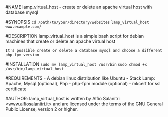 #NAME
	lamp_virtual_host - create or delete an apache virtual host with database mysql

#SYNOPSIS
	`cd /path/to/your/directory/websites`
	`lamp_virtual_host www.example.com/`

#DESCRIPTION
	lamp_virtual_host is a simple bash script for debian machines that create or delete an apache virtual host
	
	It's possible create or delete a database mysql and choose a different php-fpm version

#INSTALLATION
	`sudo mv lamp_virtual_host /usr/bin`
	`sudo chmod +x /usr/bin/lamp_virtual_host`

#REQUIREMENTS
	- A debian linux distribution like Ubuntu
	- Stack Lamp: Apache, Mysql (optional), Php
	- php-fpm module (optional)
   	- mkcert for ssl certificate
       
#AUTHOR: 
	lamp_virtual_host is written by Alfio Salanitri <www.alfiosalanitri.it> and are licensed under the terms of the GNU General Public License, version 2 or higher. 
